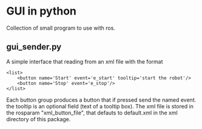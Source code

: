 GUI in python
================================

Collection of small program to use with ros.

gui_sender.py
-------------------------
A simple interface that reading from an xml file with the format

```
<list>
    <button name='Start' event='e_start' tooltip='start the robot'/>
    <button name='Stop' event='e_stop'/>
</list>
```



Each button group produces a button that if pressed send the named event.
the tooltip is an optional field (text of a tooltip box).
The xml file is stored in the rosparam "xml_button_file", that defauts to default.xml in the xml directory of this package.
